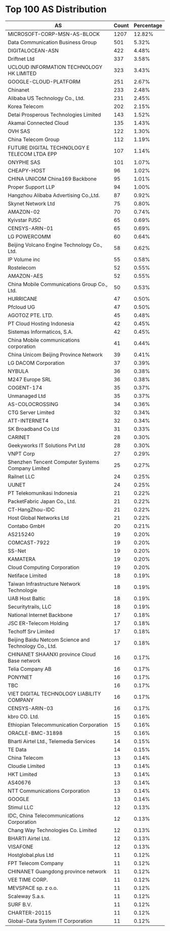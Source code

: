 # Top 100 AS Distribution
| AS | Count | Percentage |
|----|----|----|
| MICROSOFT-CORP-MSN-AS-BLOCK | 1207 | 12.82% |
| Data Communication Business Group | 501 | 5.32% |
| DIGITALOCEAN-ASN | 422 | 4.48% |
| Driftnet Ltd | 337 | 3.58% |
| UCLOUD INFORMATION TECHNOLOGY HK LIMITED | 323 | 3.43% |
| GOOGLE-CLOUD-PLATFORM | 251 | 2.67% |
| Chinanet | 233 | 2.48% |
| Alibaba US Technology Co., Ltd. | 231 | 2.45% |
| Korea Telecom | 202 | 2.15% |
| Detai Prosperous Technologies Limited | 143 | 1.52% |
| Akamai Connected Cloud | 135 | 1.43% |
| OVH SAS | 122 | 1.30% |
| China Telecom Group | 112 | 1.19% |
| FUTURE DIGITAL TECHNOLOGY E TELECOM LTDA EPP | 107 | 1.14% |
| ONYPHE SAS | 101 | 1.07% |
| CHEAPY-HOST | 96 | 1.02% |
| CHINA UNICOM China169 Backbone | 95 | 1.01% |
| Proper Support LLP | 94 | 1.00% |
| Hangzhou Alibaba Advertising Co.,Ltd. | 87 | 0.92% |
| Skynet Network Ltd | 75 | 0.80% |
| AMAZON-02 | 70 | 0.74% |
| Kyivstar PJSC | 65 | 0.69% |
| CENSYS-ARIN-01 | 65 | 0.69% |
| LG POWERCOMM | 60 | 0.64% |
| Beijing Volcano Engine Technology Co., Ltd. | 58 | 0.62% |
| IP Volume inc | 55 | 0.58% |
| Rostelecom | 52 | 0.55% |
| AMAZON-AES | 52 | 0.55% |
| China Mobile Communications Group Co., Ltd. | 50 | 0.53% |
| HURRICANE | 47 | 0.50% |
| Pfcloud UG | 47 | 0.50% |
| AGOTOZ PTE. LTD. | 45 | 0.48% |
| PT Cloud Hosting Indonesia | 42 | 0.45% |
| Sistemas Informaticos, S.A. | 42 | 0.45% |
| China Mobile communications corporation | 41 | 0.44% |
| China Unicom Beijing Province Network | 39 | 0.41% |
| LG DACOM Corporation | 37 | 0.39% |
| NYBULA | 36 | 0.38% |
| M247 Europe SRL | 36 | 0.38% |
| COGENT-174 | 35 | 0.37% |
| Unmanaged Ltd | 35 | 0.37% |
| AS-COLOCROSSING | 34 | 0.36% |
| CTG Server Limited | 32 | 0.34% |
| ATT-INTERNET4 | 32 | 0.34% |
| SK Broadband Co Ltd | 31 | 0.33% |
| CARINET | 28 | 0.30% |
| Geekyworks IT Solutions Pvt Ltd | 28 | 0.30% |
| VNPT Corp | 27 | 0.29% |
| Shenzhen Tencent Computer Systems Company Limited | 25 | 0.27% |
| Railnet LLC | 24 | 0.25% |
| UUNET | 24 | 0.25% |
| PT Telekomunikasi Indonesia | 21 | 0.22% |
| PacketFabric Japan Co., Ltd. | 21 | 0.22% |
| CT-HangZhou-IDC | 21 | 0.22% |
| Host Global Networks Ltd | 21 | 0.22% |
| Contabo GmbH | 20 | 0.21% |
| AS215240 | 19 | 0.20% |
| COMCAST-7922 | 19 | 0.20% |
| SS-Net | 19 | 0.20% |
| KAMATERA | 19 | 0.20% |
| Cloud Computing Corporation | 19 | 0.20% |
| Netiface Limited | 18 | 0.19% |
| Taiwan Infrastructure Network Technologie | 18 | 0.19% |
| UAB Host Baltic | 18 | 0.19% |
| Securitytrails, LLC | 18 | 0.19% |
| National Internet Backbone | 17 | 0.18% |
| JSC ER-Telecom Holding | 17 | 0.18% |
| Techoff Srv Limited | 17 | 0.18% |
| Beijing Baidu Netcom Science and Technology Co., Ltd. | 17 | 0.18% |
| CHINANET SHAANXI province Cloud Base network | 16 | 0.17% |
| Telia Company AB | 16 | 0.17% |
| PONYNET | 16 | 0.17% |
| TBC | 16 | 0.17% |
| VIET DIGITAL TECHNOLOGY LIABILITY COMPANY | 16 | 0.17% |
| CENSYS-ARIN-03 | 16 | 0.17% |
| kbro CO. Ltd. | 15 | 0.16% |
| Ethiopian Telecommunication Corporation | 15 | 0.16% |
| ORACLE-BMC-31898 | 15 | 0.16% |
| Bharti Airtel Ltd., Telemedia Services | 14 | 0.15% |
| TE Data | 14 | 0.15% |
| China Telecom | 13 | 0.14% |
| Cloudie Limited | 13 | 0.14% |
| HKT Limited | 13 | 0.14% |
| AS40676 | 13 | 0.14% |
| NTT Communications Corporation | 13 | 0.14% |
| GOOGLE | 13 | 0.14% |
| Stimul LLC | 12 | 0.13% |
| IDC, China Telecommunications Corporation | 12 | 0.13% |
| Chang Way Technologies Co. Limited | 12 | 0.13% |
| BHARTI Airtel Ltd. | 12 | 0.13% |
| VISAFONE | 12 | 0.13% |
| Hostglobal.plus Ltd | 11 | 0.12% |
| FPT Telecom Company | 11 | 0.12% |
| CHINANET Guangdong province network | 11 | 0.12% |
| VEE TIME CORP. | 11 | 0.12% |
| MEVSPACE sp. z o.o. | 11 | 0.12% |
| Scaleway S.a.s. | 11 | 0.12% |
| SURF B.V. | 11 | 0.12% |
| CHARTER-20115 | 11 | 0.12% |
| Global-Data System IT Corporation | 11 | 0.12% |
